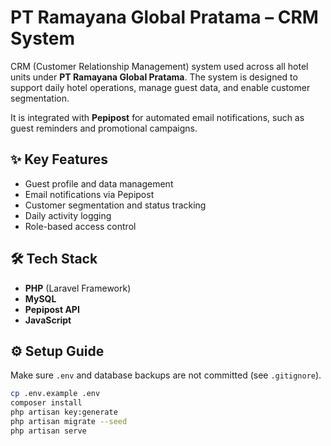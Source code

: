 # PT Ramayana Global Pratama – CRM System

CRM (Customer Relationship Management) system used across all hotel units under **PT Ramayana Global Pratama**. The system is designed to support daily hotel operations, manage guest data, and enable customer segmentation.

It is integrated with **Pepipost** for automated email notifications, such as guest reminders and promotional campaigns.

## ✨ Key Features

- Guest profile and data management
- Email notifications via Pepipost
- Customer segmentation and status tracking
- Daily activity logging
- Role-based access control

## 🛠 Tech Stack

- **PHP** (Laravel Framework)
- **MySQL**
- **Pepipost API**
- **JavaScript**

## ⚙️ Setup Guide

Make sure `.env` and database backups are not committed (see `.gitignore`).

```bash
cp .env.example .env
composer install
php artisan key:generate
php artisan migrate --seed
php artisan serve
